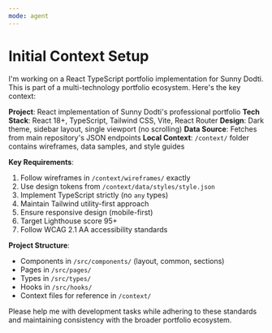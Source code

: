 ```yaml
---
mode: agent
---
```


# Initial Context Setup

I'm working on a React TypeScript portfolio implementation for Sunny Dodti. This is part of a multi-technology portfolio ecosystem. Here's the key context:

**Project**: React implementation of Sunny Dodti's professional portfolio
**Tech Stack**: React 18+, TypeScript, Tailwind CSS, Vite, React Router
**Design**: Dark theme, sidebar layout, single viewport (no scrolling)
**Data Source**: Fetches from main repository's JSON endpoints
**Local Context**: `/context/` folder contains wireframes, data samples, and style guides

**Key Requirements**:

1. Follow wireframes in `/context/wireframes/` exactly
2. Use design tokens from `/context/data/styles/style.json`
3. Implement TypeScript strictly (no `any` types)
4. Maintain Tailwind utility-first approach
5. Ensure responsive design (mobile-first)
6. Target Lighthouse score 95+
7. Follow WCAG 2.1 AA accessibility standards

**Project Structure**:

- Components in `/src/components/` (layout, common, sections)
- Pages in `/src/pages/`
- Types in `/src/types/`
- Hooks in `/src/hooks/`
- Context files for reference in `/context/`

Please help me with development tasks while adhering to these standards and maintaining consistency with the broader portfolio ecosystem.
